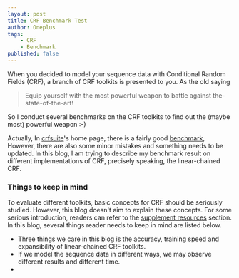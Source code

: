 ```yaml
---
layout: post
title: CRF Benchmark Test
author: Oneplus
tags:
    - CRF
    - Benchmark
published: false
---
```


When you decided to model your sequence data with Conditional Random Fields (CRF),
a branch of CRF toolkits is presented to you. As the old saying

> Equip yourself with the most powerful weapon to battle against the-state-of-the-art!

So I conduct several benchmarks on the CRF toolkits to find out the (maybe most)
powerful weapon :-)

Actually, In [crfsuite](http://www.chokkan.org/index.html.en)'s home page, there is
a fairly good [benchmark](http://www.chokkan.org/software/crfsuite/benchmark.html),
However, there are also some minor mistakes and something needs to be updated.
In this blog, I am trying to describe my benchmark result on different implementations
of CRF, precisely speaking, the linear-chained CRF.

### Things to keep in mind

To evaluate different toolkits, basic concepts for CRF should be seriously studied.
However, this blog doesn't aim to explain these concepts. For some serious introduction,
readers can refer to the [supplement resources](#supplement-resources) section. In this
blog, several things reader needs to keep in mind are listed below.

* Three things we care in this blog is the accuracy, training speed and expansibility of
linear-chained CRF toolkits.
* If we model the sequence data in different ways, we may observe different results and
different time.
* 
